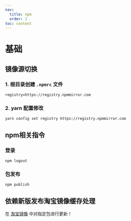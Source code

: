 ```yaml
---
nav: 
  title: npm
  order: 1
toc: content
---
```

# 基础
## 镜像源切换
### 1. 根目录创建 `.npmrc` 文件
```shell
registry=https://registry.npmmirror.com
```
### 2. yarn 配置修改
```shell
yarn config set registry https://registry.npmmirror.com
```
## npm相关指令
### 登录
```shell
npm logout
```
### 包发布
```shell
npm publish
```
## 依赖新版发布淘宝镜像缓存处理
在 [淘宝镜像](https://npmmirror.com/) 中对指定包进行更新！